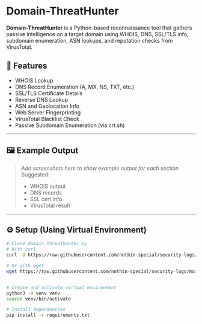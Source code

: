 # Domain-ThreatHunter

**Domain-ThreatHunter** is a Python-based reconnaissance tool that gathers passive intelligence on a target domain using WHOIS, DNS, SSL/TLS info, subdomain enumeration, ASN lookups, and reputation checks from VirusTotal.

## 🧰 Features

- WHOIS Lookup
- DNS Record Enumeration (A, MX, NS, TXT, etc.)
- SSL/TLS Certificate Details
- Reverse DNS Lookup
- ASN and Geolocation Info
- Web Server Fingerprinting
- VirusTotal Blacklist Check
- Passive Subdomain Enumeration (via crt.sh)

---

## 🖼️ Example Output

> _Add screenshots here to show example output for each section_  
> Suggested:
> - WHOIS output  
> - DNS records  
> - SSL cert info  
> - VirusTotal result  

---

## ⚙️ Setup (Using Virtual Environment)

```bash
# Clone domain_threathunter.py
# With curl
curl -O https://raw.githubusercontent.com/nothin-special/security-logs/main/Projects/Scripts/Blue/Domain-ThreatHunter/domain_threathunter.py

# Or with wget
wget https://raw.githubusercontent.com/nothin-special/security-logs/main/Projects/Scripts/Blue/Domain-ThreatHunter/domain_threathunter.py


# Create and activate virtual environment
python3 -m venv venv
source venv/bin/activate

# Install dependencies
pip install -r requirements.txt
